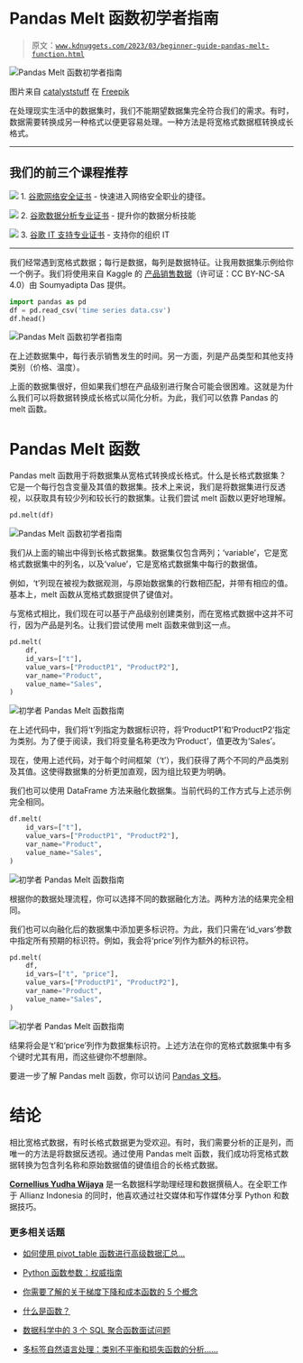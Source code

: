 # Pandas Melt 函数初学者指南

> 原文：[`www.kdnuggets.com/2023/03/beginner-guide-pandas-melt-function.html`](https://www.kdnuggets.com/2023/03/beginner-guide-pandas-melt-function.html)

![Pandas Melt 函数初学者指南](img/80237e1988db8ea9c1e495a23e2040a3.png)

图片来自 [catalyststuff](https://www.freepik.com/free-vector/cute-panda-reading-book-cartoon_11919389.htm#query=pandas&position=32&from_view=search&track=sph) 在 [Freepik](https://www.freepik.com/)

在处理现实生活中的数据集时，我们不能期望数据集完全符合我们的需求。有时，数据需要转换成另一种格式以便更容易处理。一种方法是将宽格式数据框转换成长格式。

* * *

## 我们的前三个课程推荐

![](img/0244c01ba9267c002ef39d4907e0b8fb.png) 1\. [谷歌网络安全证书](https://www.kdnuggets.com/google-cybersecurity) - 快速进入网络安全职业的捷径。

![](img/e225c49c3c91745821c8c0368bf04711.png) 2\. [谷歌数据分析专业证书](https://www.kdnuggets.com/google-data-analytics) - 提升你的数据分析技能

![](img/0244c01ba9267c002ef39d4907e0b8fb.png) 3\. [谷歌 IT 支持专业证书](https://www.kdnuggets.com/google-itsupport) - 支持你的组织 IT

* * *

我们经常遇到宽格式数据；每行是数据，每列是数据特征。让我用数据集示例给你一个例子。我们将使用来自 Kaggle 的 [产品销售数据](https://www.kaggle.com/datasets/soumyadiptadas/products-sales-timeseries-data)（许可证：CC BY-NC-SA 4.0）由 Soumyadipta Das 提供。

```py
import pandas as pd
df = pd.read_csv('time series data.csv')
df.head()
```

![Pandas Melt 函数初学者指南](img/360060f8bcda075d189128bba9fa03c8.png)

在上述数据集中，每行表示销售发生的时间。另一方面，列是产品类型和其他支持类别（价格、温度）。

上面的数据集很好，但如果我们想在产品级别进行聚合可能会很困难。这就是为什么我们可以将数据转换成长格式以简化分析。为此，我们可以依靠 Pandas 的 melt 函数。

# Pandas Melt 函数

Pandas melt 函数用于将数据集从宽格式转换成长格式。什么是长格式数据集？它是一个每行包含变量及其值的数据集。技术上来说，我们是将数据集进行反透视，以获取具有较少列和较长行的数据集。让我们尝试 melt 函数以更好地理解。

```py
pd.melt(df)
```

![Pandas Melt 函数初学者指南](img/340da26a4d717140dda3b1bda971be6b.png)

我们从上面的输出中得到长格式数据集。数据集仅包含两列；‘variable’，它是宽格式数据集中的列名，以及‘value’，它是宽格式数据集中每行的数据值。

例如，‘t’列现在被视为数据观测，与原始数据集的行数相匹配，并带有相应的值。基本上，melt 函数从宽格式数据提供了键值对。

与宽格式相比，我们现在可以基于产品级别创建类别，而在宽格式数据中这并不可行，因为产品是列名。让我们尝试使用 melt 函数来做到这一点。

```py
pd.melt(
    df,
    id_vars=["t"],
    value_vars=["ProductP1", "ProductP2"],
    var_name="Product",
    value_name="Sales",
) 
```

![初学者 Pandas Melt 函数指南](img/83160460f23bc52fd97ed9b83a09812d.png)

在上述代码中，我们将‘t’列指定为数据标识符，将‘ProductP1’和‘ProductP2’指定为类别。为了便于阅读，我们将变量名称更改为‘Product’，值更改为‘Sales’。

现在，使用上述代码，对于每个时间框架（‘t’），我们获得了两个不同的产品类别及其值。这使得数据集的分析更加直观，因为组比较更为明确。

我们也可以使用 DataFrame 方法来融化数据集。当前代码的工作方式与上述示例完全相同。

```py
df.melt(
    id_vars=["t"],
    value_vars=["ProductP1", "ProductP2"],
    var_name="Product",
    value_name="Sales",
)
```

![初学者 Pandas Melt 函数指南](img/83160460f23bc52fd97ed9b83a09812d.png)

根据你的数据处理流程，你可以选择不同的数据融化方法。两种方法的结果完全相同。

我们也可以向融化后的数据集中添加更多标识符。为此，我们只需在‘id_vars’参数中指定所有预期的标识符。例如，我会将‘price’列作为额外的标识符。

```py
pd.melt(
    df,
    id_vars=["t", "price"],
    value_vars=["ProductP1", "ProductP2"],
    var_name="Product",
    value_name="Sales",
) 
```

![初学者 Pandas Melt 函数指南](img/3070b66250c7efbb7e3cb786be07687d.png)

结果将会是‘t’和‘price’列作为数据集标识符。上述方法在你的宽格式数据集中有多个键时尤其有用，而这些键你不想删除。

要进一步了解 Pandas melt 函数，你可以访问 [Pandas 文档](https://pandas.pydata.org/docs/reference/api/pandas.melt.html)。

# 结论

相比宽格式数据，有时长格式数据更为受欢迎。有时，我们需要分析的正是列，而唯一的方法是将数据反透视。通过使用 Pandas melt 函数，我们成功将宽格式数据转换为包含列名称和原始数据值的键值组合的长格式数据。

**[Cornellius Yudha Wijaya](https://www.linkedin.com/in/cornellius-yudha-wijaya/)** 是一名数据科学助理经理和数据撰稿人。在全职工作于 Allianz Indonesia 的同时，他喜欢通过社交媒体和写作媒体分享 Python 和数据技巧。

### 更多相关话题

+   [如何使用 pivot_table 函数进行高级数据汇总…](https://www.kdnuggets.com/how-to-use-the-pivot_table-function-for-advanced-data-summarization-in-pandas)

+   [Python 函数参数：权威指南](https://www.kdnuggets.com/2023/02/python-function-arguments-definitive-guide.html)

+   [你需要了解的关于梯度下降和成本函数的 5 个概念](https://www.kdnuggets.com/2020/05/5-concepts-gradient-descent-cost-function.html)

+   [什么是函数？](https://www.kdnuggets.com/2022/11/function.html)

+   [数据科学中的 3 个 SQL 聚合函数面试问题](https://www.kdnuggets.com/2023/01/3-sql-aggregate-function-interview-questions-data-science.html)

+   [多标签自然语言处理：类别不平衡和损失函数的分析……](https://www.kdnuggets.com/2023/03/multilabel-nlp-analysis-class-imbalance-loss-function-approaches.html)
